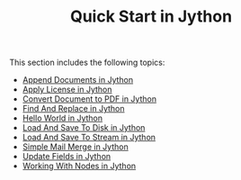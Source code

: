 ﻿---
title: Quick Start in Jython
description: "Jython: Quick Start Aspose.Words for Java."
type: docs
weight: 30
url: /java/quick-start-in-jython/
---

This section includes the following topics:

- [Append Documents in Jython](/words/java/append-documents-in-jython/)
- [Apply License in Jython](/words/java/apply-license-in-jython/)
- [Convert Document to PDF in Jython](/words/java/convert-document-to-pdf-in-jython/)
- [Find And Replace in Jython](/words/java/find-and-replace-in-jython/)
- [Hello World in Jython](/words/java/hello-world-in-jython/)
- [Load And Save To Disk in Jython](/words/java/load-and-save-to-disk-in-jython/)
- [Load And Save To Stream in Jython](/words/java/load-and-save-to-stream-in-jython/)
- [Simple Mail Merge in Jython](/words/java/simple-mail-merge-in-jython/)
- [Update Fields in Jython](/words/java/update-fields-in-jython/)
- [Working With Nodes in Jython](/words/java/working-with-nodes-in-jython/)
